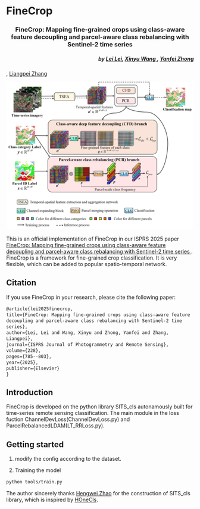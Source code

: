 # FineCrop
<h3 align="center">FineCrop: Mapping fine-grained crops using class-aware feature decoupling and parcel-aware class rebalancing with Sentinel-2 time series</h3>

<h5 align="right">by <a href="https://ll0912.github.io/">Lei Lei</a>, <a href="https://jszy.whu.edu.cn/WangXinyu/zh_CN/index.htm">Xinyu Wang </a>,  <a href="http://rsidea.whu.edu.cn/">Yanfei Zhong</a></h5>, <a href="http://www.lmars.whu.edu.cn/prof_web/zhangliangpei/rs/index.html">Liangpei Zhang</a></h5>

![introduction](img/FineCrop.jpg)

This is an official implementation of FineCrop in our ISPRS 2025 paper <a href="https://authors.elsevier.com/c/1lbcd3I9x1uc1l">FineCrop: Mapping fine-grained crops using class-aware feature decoupling and parcel-aware class rebalancing with Sentinel-2 time series </a>. FineCrop is a framework for fine-grained crop classification. It is very flexible, which can be added to popular spatio-temporal network. 


## Citation
If you use FineCrop in your research, please cite the following paper:
```
@article{lei2025finecrop,
title={FineCrop: Mapping fine-grained crops using class-aware feature decoupling and parcel-aware class rebalancing with Sentinel-2 time series},
author={Lei, Lei and Wang, Xinyu and Zhong, Yanfei and Zhang, Liangpei},
journal={ISPRS Journal of Photogrammetry and Remote Sensing},
volume={228},
pages={785--803},
year={2025},
publisher={Elsevier}
}
```
## Introduction
FineCrop is developed on the python library SITS_cls autonamously built for time-series remote sensing classification. The main module in the loss fuction ChannelDevLoss(ChannelDevLoss.py) and ParcelRebalancedLDAM(LT_RRLoss.py).

## Getting started
1. modify the config according to the dataset.

2. Training the model
```bash
python tools/train.py
```
The author sincerely thanks <a href="https://github.com/Hengwei-Zhao96">Hengwei Zhao</a> for the construction of SITS_cls library, which is inspired by <a href="https://github.com/Hengwei-Zhao96/HOneCls">HOneCls</a>.

